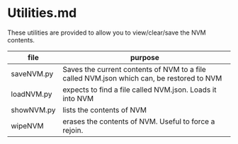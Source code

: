 # Utilities.md

These utilities are provided to allow you to view/clear/save the NVM contents.

|file|purpose|
|----|----|
| saveNVM.py| Saves the current contents of NVM to a file called NVM.json which can, be restored to NVM|
| loadNVM.py| expects to find a file called NVM.json. Loads it into NVM|
| showNVM.py| lists the contents of NVM|
| wipeNVM| erases the contents of NVM. Useful to force a rejoin.|